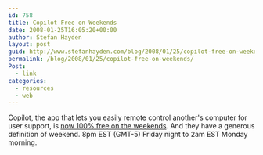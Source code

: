 ```yaml
---
id: 758
title: Copilot Free on Weekends
date: 2008-01-25T16:05:20+00:00
author: Stefan Hayden
layout: post
guid: http://www.stefanhayden.com/blog/2008/01/25/copilot-free-on-weekends/
permalink: /blog/2008/01/25/copilot-free-on-weekends/
Post:
  - link
categories:
  - resources
  - web
---
```

<a href="https://www.copilot.com/">Copilot</a>, the app that lets you easily remote control another's computer for user support, is <a href="http://www.joelonsoftware.com/items/2008/01/25.html">now 100% free on the weekends</a>.  And they have a generous definition of weekend. 8pm EST (GMT-5) Friday night to 2am EST Monday morning.